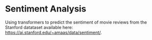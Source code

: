 # Sentiment Analysis

Using transformers to predict the sentiment of movie reviews from the Stanford datataset available here: https://ai.stanford.edu/~amaas/data/sentiment/.
